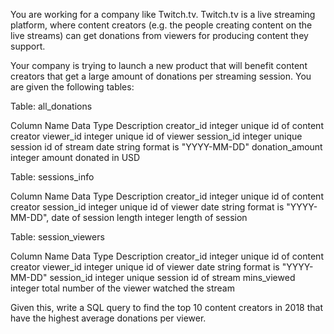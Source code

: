 You are working for a company like Twitch.tv. Twitch.tv is a live streaming platform, where content creators (e.g. the people creating content on the live streams) can get donations from viewers for producing content they support.


    
Your company is trying to launch a new product that will benefit content creators that get a large amount of donations per streaming session. You are given the following tables:


    
    
Table: all_donations


    
Column Name	Data Type	Description
creator_id	integer	unique id of content creator
viewer_id	integer	unique id of viewer
session_id	integer	unique session id of stream
date	string	format is "YYYY-MM-DD"
donation_amount	integer	amount donated in USD

    

    
Table: sessions_info


    
Column Name	Data Type	Description
creator_id	integer	unique id of content creator
session_id	integer	unique id of viewer
date	string	format is "YYYY-MM-DD", date of session
length	integer	length of session

    

    
Table: session_viewers


    
Column Name	Data Type	Description
creator_id	integer	unique id of content creator
viewer_id	integer	unique id of viewer
date	string	format is "YYYY-MM-DD"
session_id	integer	unique session id of stream
mins_viewed	integer	total number of the viewer watched the stream 

    

    
Given this, write a SQL query to find the top 10 content creators in 2018 that have the highest average donations per viewer.